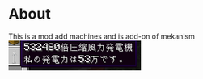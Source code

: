 # About
This is a mod add machines and is add-on of mekanism  
![wind_compressed](readme-images/Wind_gen_x532480.png)

